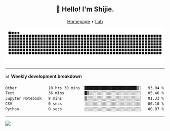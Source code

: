 <h2 align="center">👋 Hello! I'm Shijie.</h2>
<p align="center">
  <a href="https://xu-shi-jie.github.io"> Homepage</a> •
  <a href="https://onodalab.ees.hokudai.ac.jp"> Lab </a>
</p>

![Snake animation](https://github.com/xu-shi-jie/xu-shi-jie/blob/output/github-snake.svg)


-------

📊 **Weekly development breakdown**
<!--START_SECTION:waka-->

```txt
Other              10 hrs 30 mins  ███████████████████████▒░   93.04 %
Text               36 mins         █▒░░░░░░░░░░░░░░░░░░░░░░░   05.46 %
Jupyter Notebook   9 mins          ▒░░░░░░░░░░░░░░░░░░░░░░░░   01.33 %
CSV                0 secs          ░░░░░░░░░░░░░░░░░░░░░░░░░   00.10 %
Python             0 secs          ░░░░░░░░░░░░░░░░░░░░░░░░░   00.07 %
```

<!--END_SECTION:waka-->

-------
![](https://komarev.com/ghpvc/?username=xu-shi-jie&style=flat-square&color=blue) 
